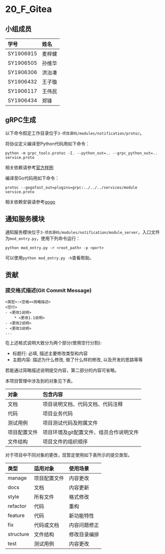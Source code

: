 # 20_F_Gitea

## 小组成员

| 学号      | 姓名   | 
|:----------|:-------|
| SY1906915 | 麦梓健 | 
| SY1906505 | 孙维华 | 
| SY1906306 | 洪治凑 | 
| SY1906432 | 王子璇 | 
| SY1906117 | 王伟民 | 
| SY1906434 | 郑锋   | 

## gRPC生成

以下命令假定工作目录位于`3-项目源码/modules/notification/proto/`。

将协议定义编译至Python代码用如下命令：
```
python -m grpc_tools.protoc -I. --python_out=.. --grpc_python_out=.. service.proto
```
相关依赖请参考[官方样例](https://grpc.io/docs/quickstart/python/)

编译至Go代码用如下命令：
```
protoc --gogofast_out=plugins=grpc:../../../services/module service.proto
```
相关依赖安装请参考[gogo](https://github.com/gogo/protobuf)

## 通知服务模块

通知服务模块位于`3-项目源码/modules/notification/module_server`，入口文件为`mod_entry.py`，使用下列命令运行：
```
python mod_entry.py -r <root_path> -p <port>
```
可以使用`python mod_entry.py -h`查看帮助。

## 贡献

### 提交格式描述(Git Commit Message)

```
<类型>:<空格><简略描述>
<空行>
- <更改1说明>
	* <更改1.1说明>
- <更改2说明>
- <更改3说明>
...
```

在上述格式说明大致分为两个部分(使用空行分割):
 - 标题行: 必填, 描述主要修改类型和内容
 - 主题内容: 描述为什么修改, 做了什么样的修改, 以及开发的思路等等

若能通过简略描述说明提交内容，第二部分的内容可省略。

本项目管理中涉及到的对象见下表。

| 对象         | 包含内容                                        |
|:-------------|:------------------------------------------------|
| 文档         | 项目说明文档、代码文档、代码注释                |
| 代码         | 项目业务代码                                    |
| 测试用例     | 项目测试代码及附属文件                          |
| 项目配置文件 | 项目环境及git配置文件、组员合作说明文件         |
| 文件结构     | 项目文件的组织顺序                              |


对于项目中不同对象的更改，现暂定使用如下表所示的提交类型。

| 类型      | 适用对象     | 使用场景     |
|:----------|:-------------|:-------------|
| manage    | 项目配置文件 | 内容更改     |
| docs      | 文档         | 内容更新     |
| style     | 所有文件     | 格式修改     |
| refactor  | 代码         | 重构         |
| feature   | 代码         | 新功能特性   |
| fix       | 代码或文档   | 内容问题修正 |
| structure | 文件结构     | 修改目录编排 |
| test      | 测试用例     | 内容更改     |
